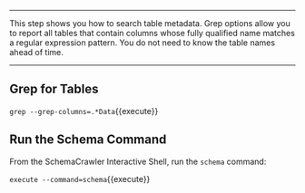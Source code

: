 -----

This step shows you how to search table metadata. Grep options allow you 
to report all tables that contain columns whose fully qualified name 
matches a regular expression pattern. You do not need to know the table
names ahead of time.

-----

## Grep for Tables

`grep --grep-columns=.*Data`{{execute}}

## Run the Schema Command

From the SchemaCrawler Interactive Shell, run the `schema` command:

`execute --command=schema`{{execute}}

